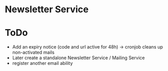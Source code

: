 # Newsletter Service

# ToDo
- Add an expiry notice (code and url active for 48h) -> cronjob cleans up non-activated mails
- Later create a standalone Newsletter Service / Mailing Service 
- register another email ability